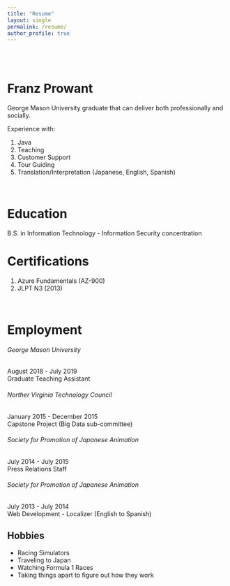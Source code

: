 ```yaml
---
title: "Resume"
layout: single
permalink: /resume/
author_profile: true
---
```

<br><br>

# Franz Prowant
George Mason University graduate that can deliver both professionally and socially.

Experience with:
1. Java
2. Teaching
3. Customer Support
4. Tour Guiding
5. Translation/Interpretation (Japanese, English, Spanish)
<br>  
  

# Education
B.S. in Information Technology - Information Security concentration
<br>  
  

# Certifications
1. Azure Fundamentals (AZ-900)  
2. JLPT N3 (2013)
<br>  
  

# Employment
###### George Mason University  
August 2018 - July 2019  
Graduate Teaching Assistant


###### Norther Virginia Technology Council  
January 2015 - December 2015  
Capstone Project (Big Data sub-committee)


###### Society for Promotion of Japanese Animation  
July 2014 - July 2015  
Press Relations Staff


###### Society for Promotion of Japanese Animation  
July 2013 - July 2014  
Web Development - Localizer (English to Spanish)
<br>  
  

## Hobbies
* Racing Simulators
* Traveling to Japan
* Watching Formula 1 Races
* Taking things apart to figure out how they work